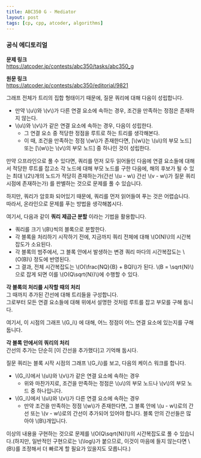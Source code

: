```yaml
---
title: ABC350 G - Mediator
layout: post
tags: [cp, cpp, atcoder, algorithms]
---
```

### 공식 에디토리얼

**문제 링크**  
<https://atcoder.jp/contests/abc350/tasks/abc350_g>

**원문 링크**  
<https://atcoder.jp/contests/abc350/editorial/9821>

그래프 전체가 트리의 집합 형태이기 때문에, 질문 쿼리에 대해 다음이 성립합니다.

- 만약 \\(u\\)와 \\(v\\)가 다른 연결 요소에 속하는 경우, 조건을 만족하는 정점은 존재하지 않는다.
- \\(u\\)와 \\(v\\)가 같은 연결 요소에 속하는 경우, 다음이 성립한다.
    - 그 연결 요소 중 적당한 정점을 루트로 하는 트리를 생각해본다.
    - 이 때, 조건을 만족하는 정점 \\(w\\)가 존재한다면, [\\(w\\)는 \\(u\\)의 부모 노드] 또는 [\\(w\\)는 \\(v\\)의 부모 노드] 중 하나인 것이 성립한다.

만약 으프라인으로 풀 수 있다면, 쿼리를 먼저 모두 읽어들인 다음에 연결 요소들에 대해서 적당한 루트를 잡고소 각 노드에 대해 부모 노드를 구한 다음에, 해의 후보가 될 수 있는 최대 \\(2\\)개의 노드가 적당히 존재하는가(간선 \\(u - w\\) 간선 \\(v - w\\)가 질문 쿼리 시점에 존재하는가) 를 판별하는 것으로 문제를 풀 수 있습니다.

하지만, 쿼리가 암호화 되어있기 때문에, 쿼리를 먼저 읽어들여 푸는 것은 어렵습니다. 따라서, 온라인으로 문제를 푸는 방법을 생각해봅시다.

여기서, 다음과 같이 **쿼리 제곱근 분할** 이라는 기법을 활용합니다.

- 쿼리를 크기 \\(B\\)씩의 블록으로 분할한다.
- 각 블록을 처리하기 시작하기 전에, 지금까지 쿼리 전체에 대해 \\(O(N)\\)의 시간복잡도가 소요된다.
- 각 블록의 범주에서, 그 블록 안에서 발생하는 변경 쿼리 마다의 시간복잡도는 \\(O(B)\\) 정도에 반영된다.
- 그 결과, 전체 시간복잡도는 \\(O(\frac{NQ}{B} + BQ)\\)가 된다. \\(B = \sqrt{N}\\)으로 잡게 되면 이를 \\(O(Q\sqrt{N})\\)에 수행할 수 있다.

**각 블록의 처리를 시작할 때의 처리**  
그 때까지 추가된 간선에 대해 트리들을 구성합니다.  
그로부터 모든 연결 요소들에 대해 위에서 설명한 것처럼 루트를 잡고 부모를 구해 둡니다.

여기서, 이 시점의 그래프 \\(G_i\\)  에 대해, 어느 정점이 어느 연결 요소에 있는지를 구해둡니다.

**각 블록 안에서의 쿼리의 처리**  
간선의 추가는 단순히 [이 간선을 추가했다]고 기억해 둡시다.

질문 쿼리는 블록 시작 시점의 그래프 \\(G_i\\)를 보고, 다음의 케이스 워크를 합니다.

- \\(G_i\\)에서 \\(u\\)와 \\(v\\)가 같은 연결 요소에 속하는 경우
    - 위와 마찬가지로, 조건을 만족하는 정점은 \\(u\\)의 부모 노드나 \\(v\\)의 부모 노드 중 하나입니다.
- \\(G_i\\)에서 \\(u\\)와 \\(v\\)가 다른 연결 요소에 속하는 경우
    - 만약 조건을 만족하는 정점 \\(w\\)가 존재한다면, 그 블록 안에 \\(u - w\\)로의 간선 또는 \\(v - w\\)로의 간선이 추가되어 있어야 합니다. 블록 안의 간선들은 많아야 \\(B\\)개입니다.

이상의 내용을 구현하는 것으로 문제를 \\(O(Q\sqrt{N})\\)의 시간복잡도로 풀 수 있습니다.(하지만, 일반적인 구현으로는 \\(\log\\)가 붙으므로, 이것이 마음에 들지 않는다면 \\(B\\)를 조정해서 더 빠르게 할 필요가 있을지도 모릅니다.)